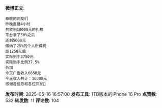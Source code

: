 **微博正文**: 
```
尊敬的网友们
昨晚直播4小时
共收到10000元的礼物
平台拿了50%之后
还剩5000元
缴纳了25%的个人所得税
即1250元后
实际到手3750元
实际到手比例37.5%
外加
今天广告收入6650元
今天收入共计：10300元
感谢各位总和各位网友🙏
```
**发布时间**: 2025-05-16 16:57:00
**发布工具**: 1TB版本的iPhone 16 Pro
**点赞数**: 532
**转发数**: 11
**评论数**: 104
